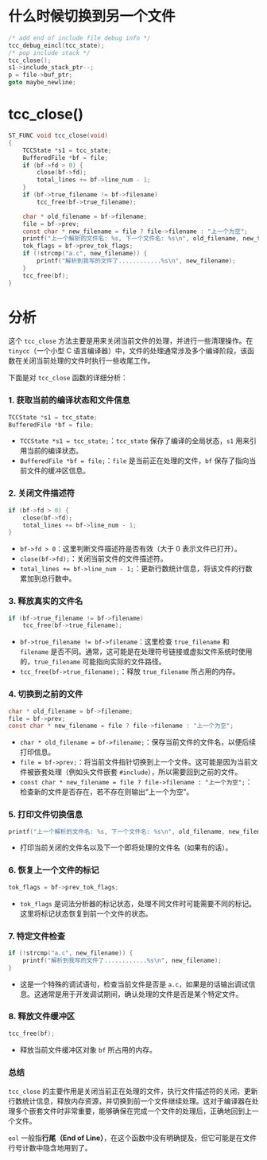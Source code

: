 # 什么时候切换到另一个文件

```c
/* add end of include file debug info */
tcc_debug_eincl(tcc_state);
/* pop include stack */
tcc_close();
s1->include_stack_ptr--;
p = file->buf_ptr;
goto maybe_newline;
```


#  tcc_close()

```c
ST_FUNC void tcc_close(void)
{
    TCCState *s1 = tcc_state;
    BufferedFile *bf = file;
    if (bf->fd > 0) {
        close(bf->fd);
        total_lines += bf->line_num - 1;
    }
    if (bf->true_filename != bf->filename)
        tcc_free(bf->true_filename);

    char * old_filename = bf->filename;
    file = bf->prev;
    const char * new_filename = file ? file->filename : "上一个为空";
    printf("上一个解析的文件名: %s, 下一个文件名: %s\n", old_filename, new_filename);
    tok_flags = bf->prev_tok_flags;
    if (!strcmp("a.c", new_filename)) {
        printf("解析到我写的文件了............%s\n", new_filename);
    }
    tcc_free(bf);
}
```

# 分析

这个 `tcc_close` 方法主要是用来关闭当前文件的处理，并进行一些清理操作。在 `tinycc`（一个小型 C 语言编译器）中，文件的处理通常涉及多个编译阶段，该函数在关闭当前处理的文件时执行一些收尾工作。

下面是对 `tcc_close` 函数的详细分析：

### 1. 获取当前的编译状态和文件信息
```c
TCCState *s1 = tcc_state;
BufferedFile *bf = file;
```
- `TCCState *s1 = tcc_state;`：`tcc_state` 保存了编译的全局状态，`s1` 用来引用当前的编译状态。
- `BufferedFile *bf = file;`：`file` 是当前正在处理的文件，`bf` 保存了指向当前文件的缓冲区信息。

### 2. 关闭文件描述符
```c
if (bf->fd > 0) {
    close(bf->fd);
    total_lines += bf->line_num - 1;
}
```
- `bf->fd > 0`：这里判断文件描述符是否有效（大于 0 表示文件已打开）。
- `close(bf->fd);`：关闭当前文件的文件描述符。
- `total_lines += bf->line_num - 1;`：更新行数统计信息，将该文件的行数累加到总行数中。

### 3. 释放真实的文件名
```c
if (bf->true_filename != bf->filename)
    tcc_free(bf->true_filename);
```
- `bf->true_filename != bf->filename`：这里检查 `true_filename` 和 `filename` 是否不同。通常，这可能是在处理符号链接或虚拟文件系统时使用的，`true_filename` 可能指向实际的文件路径。
- `tcc_free(bf->true_filename);`：释放 `true_filename` 所占用的内存。

### 4. 切换到之前的文件
```c
char * old_filename = bf->filename;
file = bf->prev;
const char * new_filename = file ? file->filename : "上一个为空";
```
- `char * old_filename = bf->filename;`：保存当前文件的文件名，以便后续打印信息。
- `file = bf->prev;`：将当前文件指针切换到上一个文件。这可能是因为当前文件被嵌套处理（例如头文件嵌套 `#include`），所以需要回到之前的文件。
- `const char * new_filename = file ? file->filename : "上一个为空";`：检查新的文件是否存在，若不存在则输出“上一个为空”。

### 5. 打印文件切换信息
```c
printf("上一个解析的文件名: %s, 下一个文件名: %s\n", old_filename, new_filename);
```
- 打印当前关闭的文件名以及下一个即将处理的文件名（如果有的话）。

### 6. 恢复上一个文件的标记
```c
tok_flags = bf->prev_tok_flags;
```
- `tok_flags` 是词法分析器的标记状态，处理不同文件时可能需要不同的标记。这里将标记状态恢复到前一个文件的状态。

### 7. 特定文件检查
```c
if (!strcmp("a.c", new_filename)) {
    printf("解析到我写的文件了............%s\n", new_filename);
}
```
- 这是一个特殊的调试语句，检查当前文件是否是 `a.c`，如果是的话输出调试信息。这通常是用于开发调试期间，确认处理的文件是否是某个特定文件。

### 8. 释放文件缓冲区
```c
tcc_free(bf);
```
- 释放当前文件缓冲区对象 `bf` 所占用的内存。

### 总结
`tcc_close` 的主要作用是关闭当前正在处理的文件，执行文件描述符的关闭，更新行数统计信息，释放内存资源，并切换到前一个文件继续处理。这对于编译器在处理多个嵌套文件时非常重要，能够确保在完成一个文件的处理后，正确地回到上一个文件。

`eol` 一般指**行尾（End of Line）**，在这个函数中没有明确提及，但它可能是在文件行号计数中隐含地用到了。